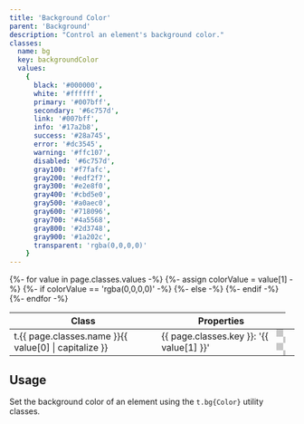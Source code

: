 ```yaml
---
title: 'Background Color'
parent: 'Background'
description: "Control an element's background color."
classes:
  name: bg
  key: backgroundColor
  values:
    {
      black: '#000000',
      white: '#ffffff',
      primary: '#007bff',
      secondary: '#6c757d',
      link: '#007bff',
      info: '#17a2b8',
      success: '#28a745',
      error: '#dc3545',
      warning: '#ffc107',
      disabled: '#6c757d',
      gray100: '#f7fafc',
      gray200: '#edf2f7',
      gray300: '#e2e8f0',
      gray400: '#cbd5e0',
      gray500: '#a0aec0',
      gray600: '#718096',
      gray700: '#4a5568',
      gray800: '#2d3748',
      gray900: '#1a202c',
      transparent: 'rgba(0,0,0,0)'
    }
---
```


<table>
  <thead>
    <tr>
      <th>Class</th>
      <th colspan="2">Properties</th>
    </tr>
  </thead>
  <tbody>
    {%- for value in page.classes.values -%}
      <tr>
        <td><span>t</span>.{{ page.classes.name }}{{ value[0] | capitalize }}</td>
        <td>{{ page.classes.key }}: '{{ value[1] }}'</td>
        {%- assign colorValue = value[1] -%}
        {%- if colorValue == 'rgba(0,0,0,0)' -%}
          <td  style="background-size: 24px 24px;background-image:url(&quot;data:image/svg+xml,%3Csvg xmlns='http://www.w3.org/2000/svg' viewBox='0 0 2 2'%3E%3Cpath fill='rgb(200,200,200)' fill-rule='evenodd' d='M0 0h1v1H0V0zm1 1h1v1H1V1z'/%3E%3C/svg%3E&quot;);"></td>
        {%- else -%}
          <td  style="background-color: {{ colorValue }}"></td>
        {%- endif -%}
      </tr>
    {%- endfor -%}
  </tbody>
</table>

## Usage

Set the background color of an element using the <code>t.bg{Color}</code> utility classes.
